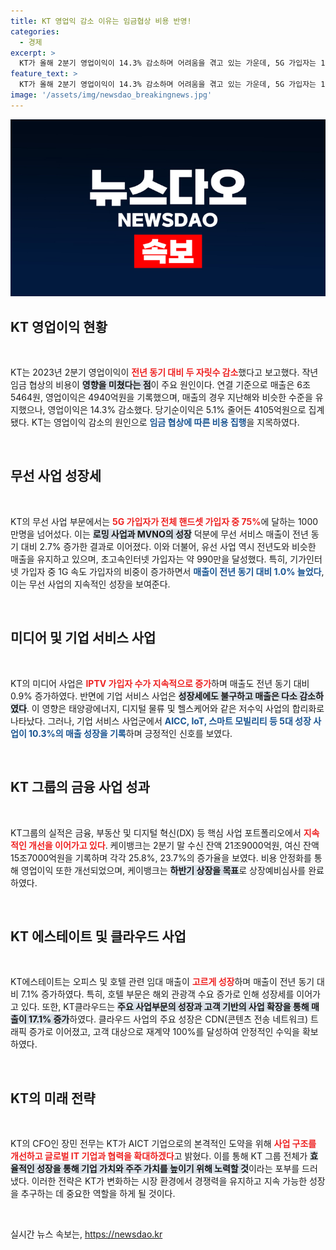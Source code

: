 ```yaml
---
title: KT 영업익 감소 이유는 임금협상 비용 반영!
categories:
  - 경제
excerpt: >
  KT가 올해 2분기 영업이익이 14.3% 감소하며 어려움을 겪고 있는 가운데, 5G 가입자는 1,000만 명을 돌파했다. AICC 등 신사업이 두 자릿수 성장을 이루며 희망을 안기고 있다.
feature_text: >
  KT가 올해 2분기 영업이익이 14.3% 감소하며 어려움을 겪고 있는 가운데, 5G 가입자는 1,000만 명을 돌파했다. AICC 등 신사업이 두 자릿수 성장을 이루며 희망을 안기고 있다.
image: '/assets/img/newsdao_breakingnews.jpg'
---
```


<p><img src="/assets/img/newsdao_breakingnews.jpg" alt="firstkoreanews 속보" /></p>

<h2 data-ke-size="size26">KT 영업이익 현황</h2>

<p data-ke-size="size16">&nbsp;</p>

<p>KT는 2023년 2분기 영업이익이 <b><span style="color: #ee2323;">전년 동기 대비 두 자릿수 감소</span></b>했다고 보고했다. 작년 임금 협상의 비용이 <b><span style="background-color: #21538527;">영향을 미쳤다는 점</span></b>이 주요 원인이다. 연결 기준으로 매출은 6조5464원, 영업이익은 4940억원을 기록했으며, 매출의 경우 지난해와 비슷한 수준을 유지했으나, 영업이익은 14.3% 감소했다. 당기순이익은 5.1% 줄어든 4105억원으로 집계됐다. KT는 영업이익 감소의 원인으로 <b><span style="color: #1a5490;">임금 협상에 따른 비용 집행</span></b>을 지목하였다. </p>

<p data-ke-size="size16">&nbsp;</p>

<h2 data-ke-size="size26">무선 사업 성장세</h2>

<p data-ke-size="size16">&nbsp;</p>

<p>KT의 무선 사업 부문에서는 <b><span style="color: #ee2323;">5G 가입자가 전체 핸드셋 가입자 중 75%</span></b>에 달하는 1000만명을 넘어섰다. 이는 <b><span style="background-color: #21538527;">로밍 사업과 MVNO의 성장</span></b> 덕분에 무선 서비스 매출이 전년 동기 대비 2.7% 증가한 결과로 이어졌다. 이와 더불어, 유선 사업 역시 전년도와 비슷한 매출을 유지하고 있으며, 초고속인터넷 가입자는 약 990만을 달성했다. 특히, 기가인터넷 가입자 중 1G 속도 가입자의 비중이 증가하면서 <b><span style="color: #1a5490;">매출이 전년 동기 대비 1.0% 늘었다</span></b>, 이는 무선 사업의 지속적인 성장을 보여준다.</p>

<p data-ke-size="size16">&nbsp;</p>

<h2 data-ke-size="size26">미디어 및 기업 서비스 사업</h2>

<p data-ke-size="size16">&nbsp;</p>

<p>KT의 미디어 사업은 <b><span style="color: #ee2323;">IPTV 가입자 수가 지속적으로 증가</span></b>하며 매출도 전년 동기 대비 0.9% 증가하였다. 반면에 기업 서비스 사업은 <b><span style="background-color: #21538527;">성장세에도 불구하고 매출은 다소 감소하였다</span></b>. 이 영향은 태양광에너지, 디지털 물류 및 헬스케어와 같은 저수익 사업의 합리화로 나타났다. 그러나, 기업 서비스 사업군에서 <b><span style="color: #1a5490;">AICC, IoT, 스마트 모빌리티 등 5대 성장 사업이 10.3%의 매출 성장을 기록</span></b>하며 긍정적인 신호를 보였다. </p>

<p data-ke-size="size16">&nbsp;</p>

<h2 data-ke-size="size26">KT 그룹의 금융 사업 성과</h2>

<p data-ke-size="size16">&nbsp;</p>

<p>KT그룹의 실적은 금융, 부동산 및 디지털 혁신(DX) 등 핵심 사업 포트폴리오에서 <b><span style="color: #ee2323;">지속적인 개선을 이어가고 있다</span></b>. 케이뱅크는 2분기 말 수신 잔액 21조9000억원, 여신 잔액 15조7000억원을 기록하며 각각 25.8%, 23.7%의 증가율을 보였다. 비용 안정화를 통해 영업이익 또한 개선되었으며, 케이뱅크는 <b><span style="background-color: #21538527;">하반기 상장을 목표</span></b>로 상장예비심사를 완료하였다. </p>

<p data-ke-size="size16">&nbsp;</p>

<h2 data-ke-size="size26">KT 에스테이트 및 클라우드 사업</h2>

<p data-ke-size="size16">&nbsp;</p>

<p>KT에스테이트는 오피스 및 호텔 관련 임대 매출이 <b><span style="color: #ee2323;">고르게 성장</span></b>하며 매출이 전년 동기 대비 7.1% 증가하였다. 특히, 호텔 부문은 해외 관광객 수요 증가로 인해 성장세를 이어가고 있다. 또한, KT클라우드는 <b><span style="background-color: #21538527;">주요 사업부문의 성장과 고객 기반의 사업 확장을 통해 매출이 17.1% 증가</span></b>하였다. 클라우드 사업의 주요 성장은 CDN(콘텐츠 전송 네트워크) 트래픽 증가로 이어졌고, 고객 대상으로 재계약 100%를 달성하여 안정적인 수익을 확보하였다.</p>

<p data-ke-size="size16">&nbsp;</p>

<h2 data-ke-size="size26">KT의 미래 전략</h2>

<p data-ke-size="size16">&nbsp;</p>

<p>KT의 CFO인 장민 전무는 KT가 AICT 기업으로의 본격적인 도약을 위해 <b><span style="color: #ee2323;">사업 구조를 개선하고 글로벌 IT 기업과 협력을 확대하겠다</span></b>고 밝혔다. 이를 통해 KT 그룹 전체가 <b><span style="background-color: #21538527;">효율적인 성장을 통해 기업 가치와 주주 가치를 높이기 위해 노력할 것</span></b>이라는 포부를 드러냈다. 이러한 전략은 KT가 변화하는 시장 환경에서 경쟁력을 유지하고 지속 가능한 성장을 추구하는 데 중요한 역할을 하게 될 것이다.</p>

<p data-ke-size="size16">&nbsp;</p>
실시간 뉴스 속보는, <a href="https://newsdao.kr" rel="dofollow">https://newsdao.kr</a>


